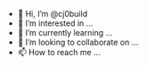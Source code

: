 - 👋 Hi, I’m @cj0build
- 👀 I’m interested in ...
- 🌱 I’m currently learning ...
- 💞️ I’m looking to collaborate on ...
- 📫 How to reach me ...

<!---
cj0build/cj0build is a ✨ special ✨ repository because its `README.md` (this file) appears on your GitHub profile.
You can click the Preview link to take a look at your changes.
--->
